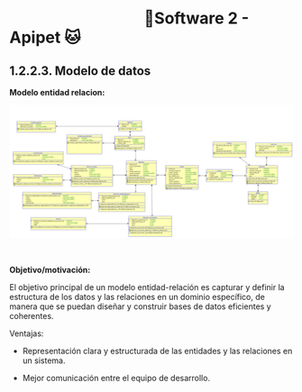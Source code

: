 #  &nbsp;&nbsp;&nbsp;&nbsp;&nbsp;&nbsp;&nbsp;&nbsp;&nbsp;&nbsp;&nbsp;&nbsp;&nbsp;&nbsp;&nbsp;&nbsp;&nbsp;&nbsp;&nbsp;&nbsp;&nbsp;&nbsp;&nbsp;&nbsp;&nbsp;&nbsp;&nbsp;&nbsp;&nbsp;&nbsp;&nbsp;&nbsp;&nbsp;&nbsp;&nbsp;&nbsp;🐶Software 2 - Apipet 🐱  #


## 1.2.2.3. Modelo de datos


**Modelo entidad relacion:**

![MER](https://github.com/MiguelRiosT/ApipetDocumentacion/blob/main/Dise%C3%B1o%20detallado/Vista%20l%C3%B3gica/Modelo%20Entidad%20Relacion/MER.png)

<br>

**Objetivo/motivación:**

El objetivo principal de un modelo entidad-relación es capturar y definir la estructura de los datos y las relaciones en un dominio específico, de manera que se puedan diseñar y construir bases de datos eficientes y coherentes.

Ventajas:

- Representación clara y estructurada de las entidades y las relaciones en un sistema.

- Mejor comunicación entre el equipo de desarrollo.

